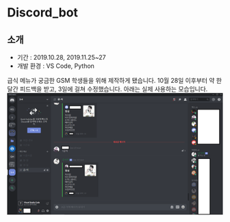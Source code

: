 # Discord_bot

## 소개
- 기간 : 2019.10.28, 2019.11.25~27
- 개발 환경 : VS Code, Python

급식 메뉴가 궁금한 GSM 학생들을 위해 제작하게 됐습니다.
10월 28일 이후부터 약 한 달간 피드백을 받고, 3일에 걸쳐 수정했습니다.
아래는 실제 사용하는 모습입니다.
![행복한 아이들](./happy.png)